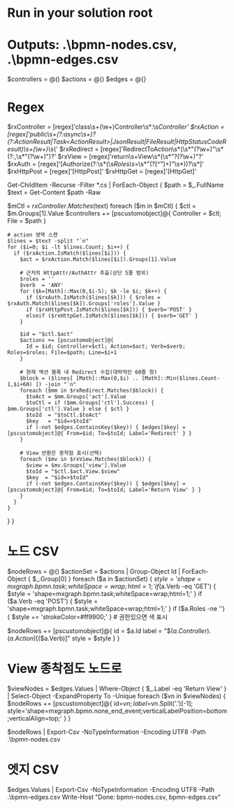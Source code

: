 # Run in your solution root
# Outputs: .\bpmn-nodes.csv, .\bpmn-edges.csv

$controllers = @()
$actions = @()
$edges = @{}

# Regex
$rxController = [regex]'class\s+(\w+)Controller\s*:\s*Controller'
$rxAction     = [regex]'public\s+(?:async\s+)?(?:ActionResult|Task\<ActionResult\>|JsonResult|FileResult|HttpStatusCodeResult)\s+(\w+)\s*\('
$rxRedirect   = [regex]'RedirectToAction\s*\(\s*"(?<act>\w+)"\s*(?:,\s*"(?<ctl>\w+)")?'
$rxView       = [regex]'return\s+View\s*\(\s*"?(?<view>\w+)"?'
$rxAuth       = [regex]'\[Authorize(?:\s*\(\s*Roles\s*=\s*"(?<roles>[^"]+)"\s*\))?\s*\]'
$rxHttpPost   = [regex]'\[HttpPost\]'
$rxHttpGet    = [regex]'\[HttpGet\]'

Get-ChildItem -Recurse -Filter *.cs | ForEach-Object {
  $path = $_.FullName
  $text = Get-Content $path -Raw

  $mCtl = $rxController.Matches($text)
  foreach ($m in $mCtl) {
    $ctl = $m.Groups[1].Value
    $controllers += [pscustomobject]@{ Controller = $ctl; File = $path }

    # action 영역 스캔
    $lines = $text -split "`n"
    for ($i=0; $i -lt $lines.Count; $i++) {
      if ($rxAction.IsMatch($lines[$i])) {
        $act = $rxAction.Match($lines[$i]).Groups[1].Value

        # 근처의 HttpAttr/AuthAttr 추출(상단 5줄 범위)
        $roles = ''
        $verb  = 'ANY'
        for ($k=[Math]::Max(0,$i-5); $k -le $i; $k++) {
          if ($rxAuth.IsMatch($lines[$k])) { $roles = $rxAuth.Match($lines[$k]).Groups['roles'].Value }
          if ($rxHttpPost.IsMatch($lines[$k])) { $verb='POST' }
          elseif ($rxHttpGet.IsMatch($lines[$k])) { $verb='GET' }
        }

        $id = "$ctl.$act"
        $actions += [pscustomobject]@{
          Id = $id; Controller=$ctl; Action=$act; Verb=$verb; Roles=$roles; File=$path; Line=$i+1
        }

        # 현재 액션 블록 내 Redirect 수집(대략적인 60줄 창)
        $block = ($lines[ [Math]::Max(0,$i) .. [Math]::Min($lines.Count-1,$i+60) ]) -join "`n"
        foreach ($mm in $rxRedirect.Matches($block)) {
          $toAct = $mm.Groups['act'].Value
          $toCtl = if ($mm.Groups['ctl'].Success) { $mm.Groups['ctl'].Value } else { $ctl }
          $toId  = "$toCtl.$toAct"
          $key   = "$id=>$toId"
          if (-not $edges.ContainsKey($key)) { $edges[$key] = [pscustomobject]@{ From=$id; To=$toId; Label='Redirect' } }
        }

        # View 반환은 종착점 표시(선택)
        foreach ($mv in $rxView.Matches($block)) {
          $view = $mv.Groups['view'].Value
          $toId = "$ctl.$act.View.$view"
          $key  = "$id=>$toId"
          if (-not $edges.ContainsKey($key)) { $edges[$key] = [pscustomobject]@{ From=$id; To=$toId; Label='Return View' } }
        }
      }
    }
  }
}

# 노드 CSV
$nodeRows = @()
$actionSet = $actions | Group-Object Id | ForEach-Object { $_.Group[0] }
foreach ($a in $actionSet) {
  $style = 'shape=mxgraph.bpmn.task;whiteSpace=wrap;html=1;'
  if ($a.Verb -eq 'GET')  { $style = 'shape=mxgraph.bpmn.task;whiteSpace=wrap;html=1;' }
  if ($a.Verb -eq 'POST') { $style = 'shape=mxgraph.bpmn.task;whiteSpace=wrap;html=1;' }
  if ($a.Roles -ne '')    { $style += 'strokeColor=#ff9900;' } # 권한있으면 색 표시

  $nodeRows += [pscustomobject]@{
    id    = $a.Id
    label = "$($a.Controller).$($a.Action) [$($a.Verb)]"
    style = $style
  }
}
# View 종착점도 노드로
$viewNodes = $edges.Values | Where-Object { $_.Label -eq 'Return View' } | Select-Object -ExpandProperty To -Unique
foreach ($vn in $viewNodes) {
  $nodeRows += [pscustomobject]@{
    id=$vn; label=$vn.Split('.')[-1]; style='shape=mxgraph.bpmn.none_end_event;verticalLabelPosition=bottom;verticalAlign=top;'
  }
}

$nodeRows | Export-Csv -NoTypeInformation -Encoding UTF8 -Path .\bpmn-nodes.csv

# 엣지 CSV
$edges.Values | Export-Csv -NoTypeInformation -Encoding UTF8 -Path .\bpmn-edges.csv
Write-Host "Done: bpmn-nodes.csv, bpmn-edges.csv"
